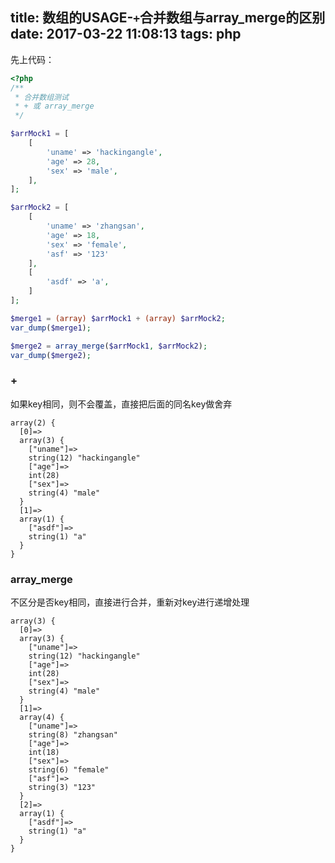 title: 数组的USAGE-`+`合并数组与array_merge的区别
date: 2017-03-22 11:08:13
tags: php
---

先上代码：

``` php
<?php
/**
 * 合并数组测试
 * + 或 array_merge
 */

$arrMock1 = [
    [
        'uname' => 'hackingangle',
        'age' => 28,
        'sex' => 'male',
    ],
];

$arrMock2 = [
    [
        'uname' => 'zhangsan',
        'age' => 18,
        'sex' => 'female',
        'asf' => '123'
    ],
    [
        'asdf' => 'a',
    ]
];

$merge1 = (array) $arrMock1 + (array) $arrMock2;
var_dump($merge1);

$merge2 = array_merge($arrMock1, $arrMock2);
var_dump($merge2);
```

### +
如果key相同，则不会覆盖，直接把后面的同名key做舍弃

```
array(2) {
  [0]=>
  array(3) {
    ["uname"]=>
    string(12) "hackingangle"
    ["age"]=>
    int(28)
    ["sex"]=>
    string(4) "male"
  }
  [1]=>
  array(1) {
    ["asdf"]=>
    string(1) "a"
  }
}
```

### array_merge
不区分是否key相同，直接进行合并，重新对key进行递增处理

```
array(3) {
  [0]=>
  array(3) {
    ["uname"]=>
    string(12) "hackingangle"
    ["age"]=>
    int(28)
    ["sex"]=>
    string(4) "male"
  }
  [1]=>
  array(4) {
    ["uname"]=>
    string(8) "zhangsan"
    ["age"]=>
    int(18)
    ["sex"]=>
    string(6) "female"
    ["asf"]=>
    string(3) "123"
  }
  [2]=>
  array(1) {
    ["asdf"]=>
    string(1) "a"
  }
}
```
